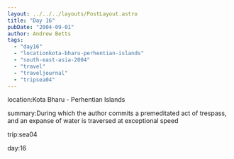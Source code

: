 ```yaml
---
layout: ../../../layouts/PostLayout.astro
title: "Day 16"
pubDate: "2004-09-01"
author: Andrew Betts
tags: 
  - "day16"
  - "locationkota-bharu-perhentian-islands"
  - "south-east-asia-2004"
  - "travel"
  - "traveljournal"
  - "tripsea04"
---
```


location:Kota Bharu - Perhentian Islands

summary:During which the author commits a premeditated act of trespass, and an expanse of water is traversed at exceptional speed

trip:sea04

day:16
